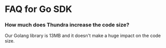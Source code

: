 # FAQ for Go SDK

### How much does Thundra increase the code size?&#x20;

Our Golang library is 13MB and it doesn't make a huge impact on the code size.&#x20;

